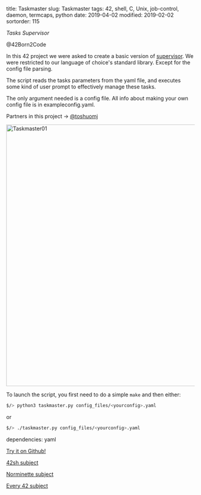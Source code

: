 title: Taskmaster
slug: Taskmaster
tags: 42, shell, C, Unix, job-control, daemon, termcaps, python
date: 2019-04-02
modified: 2019-02-02
sortorder: 115

_Tasks Supervisor_

@42Born2Code

In this 42 project we were asked to create a basic version of [supervisor](https://github.com/Supervisor/supervisor).
We were restricted to our language of choice's standard library. Except for the config file parsing.

The script reads the tasks parameters from the yaml file, and executes some kind of user prompt to effectively manage these tasks.

The only argument needed is a config file.
All info about making your own config file is in exampleconfig.yaml.

Partners in this project -> [@toshuomj](https://github.com/toshuomj)

<img src="/images/Taskmaster01.gif" alt="Taskmaster01" width="700"/>

To launch the script, you first need to do a simple `make` and then either:

``` zsh
$/> python3 taskmaster.py config_files/<yourconfig>.yaml
```

or

``` zsh
$/> ./taskmaster.py config_files/<yourconfig>.yaml
```

dependencies: yaml


[Try it on Github!](https://github.com/abguimba/42-taskmaster)

[42sh subject](PDFs/42-taskmaster.en.pdf)

[Norminette subject](https://github.com/Binary-Hackers/42_Subjects/blob/master/04_Norme/norme_2_0_1.pdf)

[Every 42 subject](https://github.com/agavrel/42_Subjects)
